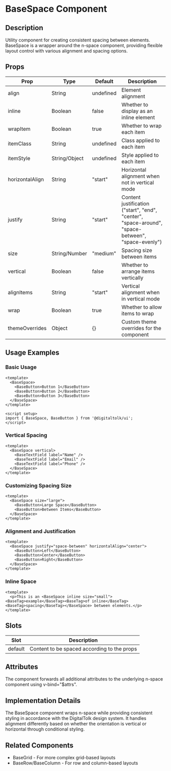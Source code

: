 # BaseSpace Component

## Description
Utility component for creating consistent spacing between elements. BaseSpace is a wrapper around the n-space component, providing flexible layout control with various alignment and spacing options.

## Props

| Prop | Type | Default | Description |
|------|------|---------|-------------|
| align | String | undefined | Element alignment |
| inline | Boolean | false | Whether to display as an inline element |
| wrapItem | Boolean | true | Whether to wrap each item |
| itemClass | String | undefined | Class applied to each item |
| itemStyle | String/Object | undefined | Style applied to each item |
| horizontalAlign | String | "start" | Horizontal alignment when not in vertical mode |
| justify | String | "start" | Content justification ("start", "end", "center", "space-around", "space-between", "space-evenly") |
| size | String/Number | "medium" | Spacing size between items |
| vertical | Boolean | false | Whether to arrange items vertically |
| alignItems | String | "start" | Vertical alignment when in vertical mode |
| wrap | Boolean | true | Whether to allow items to wrap |
| themeOverrides | Object | {} | Custom theme overrides for the component |

## Usage Examples

### Basic Usage
```vue
<template>
  <BaseSpace>
    <BaseButton>Button 1</BaseButton>
    <BaseButton>Button 2</BaseButton>
    <BaseButton>Button 3</BaseButton>
  </BaseSpace>
</template>

<script setup>
import { BaseSpace, BaseButton } from '@digitaltolk/ui';
</script>
```

### Vertical Spacing
```vue
<template>
  <BaseSpace vertical>
    <BaseTextField label="Name" />
    <BaseTextField label="Email" />
    <BaseTextField label="Phone" />
  </BaseSpace>
</template>
```

### Customizing Spacing Size
```vue
<template>
  <BaseSpace size="large">
    <BaseButton>Large Space</BaseButton>
    <BaseButton>Between Items</BaseButton>
  </BaseSpace>
</template>
```

### Alignment and Justification
```vue
<template>
  <BaseSpace justify="space-between" horizontalAlign="center">
    <BaseButton>Left</BaseButton>
    <BaseButton>Center</BaseButton>
    <BaseButton>Right</BaseButton>
  </BaseSpace>
</template>
```

### Inline Space
```vue
<template>
  <p>This is an <BaseSpace inline size="small"><BaseTag>example</BaseTag><BaseTag>of inline</BaseTag><BaseTag>spacing</BaseTag></BaseSpace> between elements.</p>
</template>
```

## Slots

| Slot | Description |
|------|-------------|
| default | Content to be spaced according to the props |

## Attributes

The component forwards all additional attributes to the underlying n-space component using v-bind="$attrs".

## Implementation Details

The BaseSpace component wraps n-space while providing consistent styling in accordance with the DigitalTolk design system. It handles alignment differently based on whether the orientation is vertical or horizontal through conditional styling.

## Related Components
- BaseGrid - For more complex grid-based layouts
- BaseRow/BaseColumn - For row and column-based layouts

